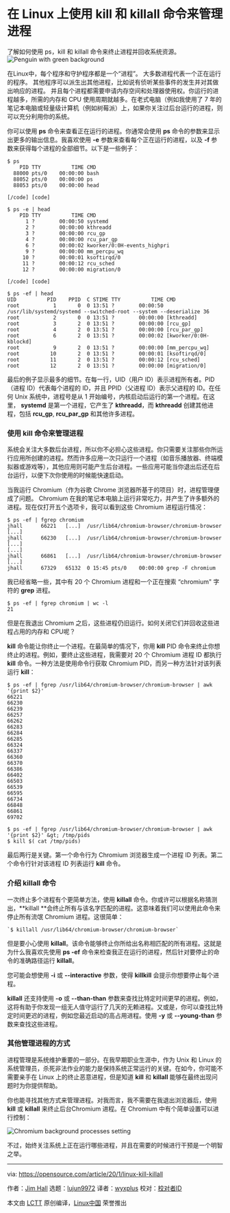 [#]: collector: "lujun9972"
[#]: translator: "wyxplus"
[#]: reviewer: " "
[#]: publisher: " "
[#]: url: " "
[#]: subject: "Managing processes on Linux with kill and killall"
[#]: via: "https://opensource.com/article/20/1/linux-kill-killall"
[#]: author: "Jim Hall https://opensource.com/users/jim-hall"

在 Linux 上使用 kill 和 killall 命令来管理进程
======

了解如何使用 ps，kill 和 killall 命令来终止进程并回收系统资源。
![Penguin with green background][1]

在Linux中，每个程序和守护程序都是一个“进程”。 大多数进程代表一个正在运行的程序。 其他程序可以派生出其他进程，比如说有侦听某些事件的发生并对其做出响应的进程。 并且每个进程都需要申请内存空间和处理器使用权。你运行的进程越多，所需的内存和 CPU 使用周期就越多。在老式电脑（例如我使用了 7 年的笔记本电脑或轻量级计算机（例如树莓派）上，如果你关注过后台运行的进程，则可以充分利用你的系统。

你可以使用 **ps** 命令来查看正在运行的进程。你通常会使用 **ps** 命令的参数来显示出更多的输出信息。我喜欢使用 **-e** 参数来查看每个正在运行的进程，以及 **-f** 参数来获得每个进程的全部细节。以下是一些例子：


```
$ ps
    PID TTY          TIME CMD
  88000 pts/0    00:00:00 bash
  88052 pts/0    00:00:00 ps
  88053 pts/0    00:00:00 head

[/code] [code]

$ ps -e | head
    PID TTY          TIME CMD
      1 ?        00:00:50 systemd
      2 ?        00:00:00 kthreadd
      3 ?        00:00:00 rcu_gp
      4 ?        00:00:00 rcu_par_gp
      6 ?        00:00:02 kworker/0:0H-events_highpri
      9 ?        00:00:00 mm_percpu_wq
     10 ?        00:00:01 ksoftirqd/0
     11 ?        00:00:12 rcu_sched
     12 ?        00:00:00 migration/0

[/code] [code]

$ ps -ef | head
UID          PID    PPID  C STIME TTY          TIME CMD
root           1       0  0 13:51 ?        00:00:50 /usr/lib/systemd/systemd --switched-root --system --deserialize 36
root           2       0  0 13:51 ?        00:00:00 [kthreadd]
root           3       2  0 13:51 ?        00:00:00 [rcu_gp]
root           4       2  0 13:51 ?        00:00:00 [rcu_par_gp]
root           6       2  0 13:51 ?        00:00:02 [kworker/0:0H-kblockd]
root           9       2  0 13:51 ?        00:00:00 [mm_percpu_wq]
root          10       2  0 13:51 ?        00:00:01 [ksoftirqd/0]
root          11       2  0 13:51 ?        00:00:12 [rcu_sched]
root          12       2  0 13:51 ?        00:00:00 [migration/0]
```

最后的例子显示最多的细节。在每一行，UID（用户 ID）表示进程所有者。PID（进程 ID）代表每个进程的 ID，并且 PPID（父进程 ID）表示父进程的 ID。在任何 Unix 系统中，进程号是从 1 开始编号，内核启动后运行的第一个进程。在这里， **systemd** 是第一个进程，它产生了 **kthreadd**，而 **kthreadd** 创建其他进程，包括 **rcu_gp**, **rcu_par_gp** 和其他许多进程。

### 使用 kill 命令来管理进程

系统会关注大多数后台进程，所以你不必担心这些进程。你只需要关注那些你所运行应用所创建的进程。然而许多应用一次只运行一个进程（如音乐播放器、终端模拟器或游戏等），其他应用则可能产生后台进程。一些应用可能当你退出后还在后台运行，以便下次你使用的时候能快速启动。

当我运行 Chromium（作为谷歌 Chrome 浏览器所基于的项目）时，进程管理便成了问题。 Chromium 在我的笔记本电脑上运行非常吃力，并产生了许多额外的进程。现在仅打开五个选项卡，我可以看到这些 Chromium 进程运行情况：


```
$ ps -ef | fgrep chromium
jhall      66221   [...]  /usr/lib64/chromium-browser/chromium-browser [...]
jhall      66230   [...]  /usr/lib64/chromium-browser/chromium-browser [...]
[...]
jhall      66861   [...]  /usr/lib64/chromium-browser/chromium-browser [...]
jhall      67329   65132  0 15:45 pts/0    00:00:00 grep -F chromium
```

我已经省略一些，其中有 20 个 Chromium 进程和一个正在搜索 “chromium" 字符的 **grep** 进程。


```
$ ps -ef | fgrep chromium | wc -l
21
```

但是在我退出 Chromium 之后，这些进程仍旧运行。如何关闭它们并回收这些进程占用的内存和 CPU呢？

 **kill** 命令能让你终止一个进程。在最简单的情况下，你用 **kill** PID 命令来终止你想终止的进程。例如，要终止这些进程，我需要对 20 个 Chromium 进程 ID 都执行 **kill** 命令。一种方法是使用命令行获取 Chromium PID，而另一种方法针对该列表运行 **kill**：


```
$ ps -ef | fgrep /usr/lib64/chromium-browser/chromium-browser | awk '{print $2}'
66221
66230
66239
66257
66262
66283
66284
66285
66324
66337
66360
66370
66386
66402
66503
66539
66595
66734
66848
66861
69702

$ ps -ef | fgrep /usr/lib64/chromium-browser/chromium-browser | awk '{print $2}' &gt; /tmp/pids
$ kill $( cat /tmp/pids)
```

最后两行是关键。第一个命令行为 Chromium 浏览器生成一个进程 ID 列表。第二个命令行针对该进程 ID 列表运行 **kill** 命令。

### 介绍 killall 命令

一次终止多个进程有个更简单方法，使用 **killall** 命令。你或许可以根据名称猜测出，**killall **会终止所有与该名字匹配的进程。这意味着我们可以使用此命令来停止所有流氓 Chromium 进程。这很简单：


```
`$ killall /usr/lib64/chromium-browser/chromium-browser`
```

但是要小心使用 **killall**。该命令能够终止你所给出名称相匹配的所有进程。这就是为什么我喜欢先使用 **ps -ef** 命令来检查我正在运行的进程，然后针对要停止的命令的准确路径运行 **killall**。

您可能会想使用 **-i** 或 **\--interactive** 参数，使得 **killkill** 会提示你想要停止每个进程。

**killall** 还支持使用 **-o** 或 **\--than-than** 参数来查找比特定时间更早的进程。例如，这将有助于你发现一组无人值守运行了几天的无赖进程。又或是，你可以查找比特定时间更迟的进程，例如您最近启动的高占用进程。使用 **-y** 或 **\--young-than** 参数来查找这些进程。

### 其他管理进程的方式



进程管理是系统维护重要的一部分。在我早期职业生涯中，作为 Unix 和 Linux 的系统管理员，杀死非法作业的能力是保持系统正常运行的关键。在如今，你可能不需要亲手在 Linux 上的终止恶意进程，但是知道 **kill** 和 **killall** 能够在最终出现问题时为你提供帮助。

你也能寻找其他方式来管理进程。对我而言，我不需要在我退出浏览器后，使用 **kill** 或 **killall** 来终止后台Chromium 进程。在 Chromium 中有个简单设置可以进行控制：

![Chromium background processes setting][2]

不过，始终关注系统上正在运行哪些进程，并且在需要的时候进行干预是一个明智之举。

--------------------------------------------------------------------------------

via: https://opensource.com/article/20/1/linux-kill-killall

作者：[Jim Hall][a]
选题：[lujun9972][b]
译者：[wyxplus](https://github.com/wyxplus)
校对：[校对者ID](https://github.com/校对者ID)

本文由 [LCTT](https://github.com/LCTT/TranslateProject) 原创编译，[Linux中国](https://linux.cn/) 荣誉推出

[a]: https://opensource.com/users/jim-hall
[b]: https://github.com/lujun9972
[1]: https://opensource.com/sites/default/files/styles/image-full-size/public/lead-images/linux_penguin_green.png?itok=ENdVzW22 "Penguin with green background"
[2]: https://opensource.com/sites/default/files/uploads/chromium-settings-continue-running.png "Chromium background processes setting"
